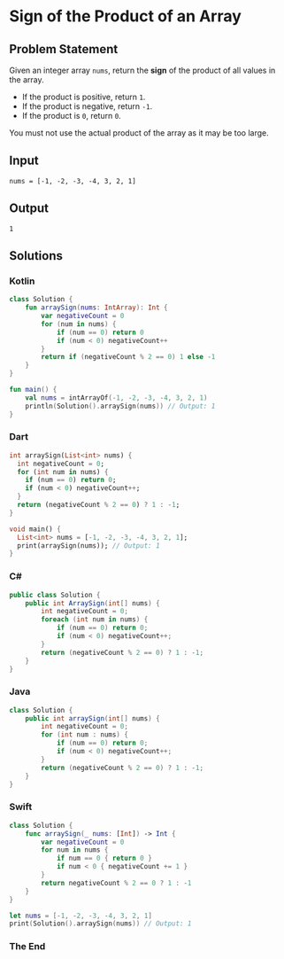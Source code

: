 # Sign of the Product of an Array

## Problem Statement

Given an integer array `nums`, return the **sign** of the product of all values in the array.
- If the product is positive, return `1`.
- If the product is negative, return `-1`.
- If the product is `0`, return `0`.

You must not use the actual product of the array as it may be too large.

## Input

```text
nums = [-1, -2, -3, -4, 3, 2, 1]
```

## Output

```text
1
```

## Solutions

### Kotlin

```kotlin
class Solution {
    fun arraySign(nums: IntArray): Int {
        var negativeCount = 0
        for (num in nums) {
            if (num == 0) return 0
            if (num < 0) negativeCount++
        }
        return if (negativeCount % 2 == 0) 1 else -1
    }
}

fun main() {
    val nums = intArrayOf(-1, -2, -3, -4, 3, 2, 1)
    println(Solution().arraySign(nums)) // Output: 1
}
```

### Dart

```dart
int arraySign(List<int> nums) {
  int negativeCount = 0;
  for (int num in nums) {
    if (num == 0) return 0;
    if (num < 0) negativeCount++;
  }
  return (negativeCount % 2 == 0) ? 1 : -1;
}

void main() {
  List<int> nums = [-1, -2, -3, -4, 3, 2, 1];
  print(arraySign(nums)); // Output: 1
}
```

### C#

```csharp
public class Solution {
    public int ArraySign(int[] nums) {
        int negativeCount = 0;
        foreach (int num in nums) {
            if (num == 0) return 0;
            if (num < 0) negativeCount++;
        }
        return (negativeCount % 2 == 0) ? 1 : -1;
    }
}
```

### Java

```java
class Solution {
    public int arraySign(int[] nums) {
        int negativeCount = 0;
        for (int num : nums) {
            if (num == 0) return 0;
            if (num < 0) negativeCount++;
        }
        return (negativeCount % 2 == 0) ? 1 : -1;
    }
}
```

### Swift

```swift
class Solution {
    func arraySign(_ nums: [Int]) -> Int {
        var negativeCount = 0
        for num in nums {
            if num == 0 { return 0 }
            if num < 0 { negativeCount += 1 }
        }
        return negativeCount % 2 == 0 ? 1 : -1
    }
}

let nums = [-1, -2, -3, -4, 3, 2, 1]
print(Solution().arraySign(nums)) // Output: 1
```

### The End